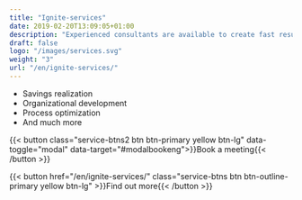 ```yaml
---
title: "Ignite-services"
date: 2019-02-20T13:09:05+01:00
description: "Experienced consultants are available to create fast results through customized solutions "
draft: false
logo: "/images/services.svg"
weight: "3"
url: "/en/ignite-services/"
---
```

<ul class="fa-ul">
<li><span class="fa-li"><i class="fas fa-hand-holding-usd" style="color: #ebaf41;"></i></span>Savings realization</li>
<li><span class="fa-li"><i class="fas fa-sitemap" style=" color: #ebaf41;"></i></span>Organizational development</li>
<li><span class="fa-li"><i class="fas fa-chart-line" style="color: #ebaf41;"></i></span>Process optimization​</li>
<li><span class="fa-li"><i class="fas fa-list-alt" style="color: #ebaf41;"></i></span>And much more</li>
</ul>


{{< button class="service-btns2 btn btn-primary yellow btn-lg" data-toggle="modal" data-target="#modalbookeng">}}Book a meeting{{< /button >}}

{{< button href="/en/ignite-services/" class="service-btns btn btn-outline-primary yellow btn-lg" >}}Find out more{{< /button >}}

